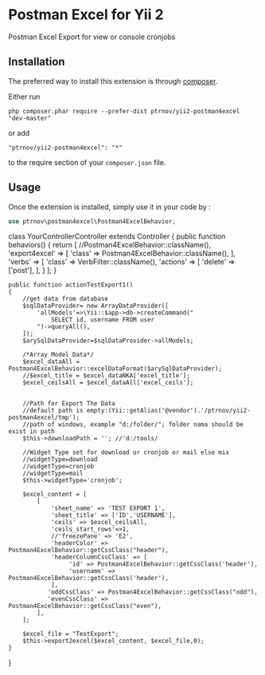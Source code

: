 Postman Excel for Yii 2
=======================

Postman Excel Export for view or console cronjobs

Installation
------------

The preferred way to install this extension is through [composer](http://getcomposer.org/download/).

Either run

```
php composer.phar require --prefer-dist ptrnov/yii2-postman4excel "dev-master"
```

or add

```
"ptrnov/yii2-postman4excel": "*"
```

to the require section of your `composer.json` file.


Usage
-----

Once the extension is installed, simply use it in your code by  :

```php
use ptrnov\postman4excel\Postman4ExcelBehavior;
```

class YourControllerController extends Controller
{
	public function behaviors()
    {
        return [
			//Postman4ExcelBehavior::className(),
			'export4excel' => [
				'class' => Postman4ExcelBehavior::className(),
			], 
			'verbs' => [
                'class' => VerbFilter::className(),
                'actions' => [
                    'delete' => ['post'],
                ],
            ]
        ];
    }
	
	public function actionTestExport1()
    {
		//get data from database
		$sqlDataProvider= new ArrayDataProvider([
			'allModels'=>\Yii::$app->db->createCommand("	
				SELECT id, username FROM user
			")->queryAll(), 
		]);	
		$arySqlDataProvider=$sqlDataProvider->allModels;	
		
		/*Array Model Data*/
		$excel_dataAll = Postman4ExcelBehavior::excelDataFormat($arySqlDataProvider);
		//$excel_title = $excel_dataNKA['excel_title'];
		$excel_ceilsAll = $excel_dataAll['excel_ceils'];
		
		
		//Path for Export The Data
		//default path is empty:(Yii::getAlias('@vendor').'/ptrnov/yii2-postman4excel/tmp');
		//path of windows, example "d:/folder/"; folder nama should be exist in path
		$this->downloadPath = ''; //'d:/tools/
		
		//Widget Type set for download or cronjob or mail else mix
		//widgetType=download
		//widgetType=cronjob
		//widgetType=mail
		$this->widgetType='cronjob';
		
		$excel_content = [
			[
				'sheet_name' => 'TEST EXPORT 1',
                'sheet_title' => ['ID','USERNAME'],
			    'ceils' => $excel_ceilsAll,
				'ceils_start_rows'=>1,
                //'freezePane' => 'E2',
                'headerColor' => Postman4ExcelBehavior::getCssClass("header"),
                'headerColumnCssClass' => [
					 'id' => Postman4ExcelBehavior::getCssClass('header'),
                     'username' => Postman4ExcelBehavior::getCssClass('header'),                   
                ], 
               'oddCssClass' => Postman4ExcelBehavior::getCssClass("odd"),
               'evenCssClass' => Postman4ExcelBehavior::getCssClass("even"),
			],
		];
		
		$excel_file = "TestExport";
		$this->export2excel($excel_content, $excel_file,0); 	
    }
}